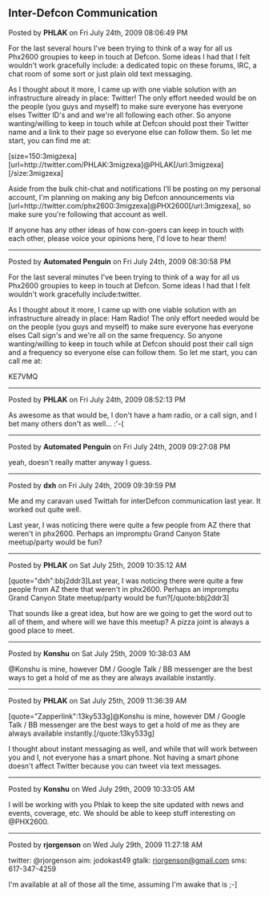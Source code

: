 ## Inter-Defcon Communication
Posted by **PHLAK** on Fri July 24th, 2009 08:06:49 PM

For the last several hours I've been trying to think of a way for all us Phx2600 groupies to keep in touch at Defcon.  Some ideas I had that I felt wouldn't work gracefully include: a dedicated topic on these forums, IRC, a chat room of some sort or just plain old text messaging.

As I thought about it more, I came up with one viable solution with an infrastructure already in place: Twitter!  The only effort needed would be on the people (you guys and myself) to make sure everyone has everyone elses Twitter ID's and and we're all following each other.  So anyone wanting/willing to keep in touch while at Defcon should post their Twitter name and a link to their page so everyone else can follow them.  So let me start, you can find me at:

[size=150:3migzexa][url=http&#58;//twitter&#46;com/PHLAK:3migzexa]@PHLAK[/url:3migzexa][/size:3migzexa]

Aside from the bulk chit-chat and notifications I'll be posting on my personal account, I'm planning on making any big Defcon announcements via [url=http&#58;//twitter&#46;com/phx2600:3migzexa]@PHX2600[/url:3migzexa], so make sure you're following that account as well.

If anyone has any other ideas of how con-goers can keep in touch with each other, please voice your opinions here, I'd love to hear them!

--------------------------------------------------------------------------------

Posted by **Automated Penguin** on Fri July 24th, 2009 08:30:58 PM

For the last several minutes I've been trying to think of a way for all us Phx2600 groupies to keep in touch at Defcon. Some ideas I had that I felt wouldn't work gracefully include:twitter.

As I thought about it more, I came up with one viable solution with an infrastructure already in place: Ham Radio! The only effort needed would be on the people (you guys and myself) to make sure everyone has everyone elses Call sign's and we're all on the same frequency. So anyone wanting/willing to keep in touch while at Defcon should post their call sign and a frequency so everyone else can follow them. So let me start, you can call me at:

KE7VMQ

--------------------------------------------------------------------------------

Posted by **PHLAK** on Fri July 24th, 2009 08:52:13 PM

As awesome as that would be, I don't have a ham radio, or a call sign, and I bet many others don't as well... :'-(

--------------------------------------------------------------------------------

Posted by **Automated Penguin** on Fri July 24th, 2009 09:27:08 PM

yeah, doesn't really matter anyway I guess.

--------------------------------------------------------------------------------

Posted by **dxh** on Fri July 24th, 2009 09:39:59 PM

Me and my caravan used Twittah for interDefcon communication last year.  It worked out quite well.

Last year, I was noticing there were quite a few people from AZ there that weren't in phx2600.  Perhaps an impromptu Grand Canyon State meetup/party would be fun?

--------------------------------------------------------------------------------

Posted by **PHLAK** on Sat July 25th, 2009 10:35:12 AM

[quote=&quot;dxh&quot;:bbj2ddr3]Last year, I was noticing there were quite a few people from AZ there that weren't in phx2600.  Perhaps an impromptu Grand Canyon State meetup/party would be fun?[/quote:bbj2ddr3]

That sounds like a great idea, but how are we going to get the word out to all of them, and where will we have this meetup?  A pizza joint is always a good place to meet.

--------------------------------------------------------------------------------

Posted by **Konshu** on Sat July 25th, 2009 10:38:03 AM

@Konshu is mine, however DM / Google Talk / BB messenger are the best ways to get a hold of me as they are always available instantly.

--------------------------------------------------------------------------------

Posted by **PHLAK** on Sat July 25th, 2009 11:36:39 AM

[quote=&quot;Zapperlink&quot;:13ky533g]@Konshu is mine, however DM / Google Talk / BB messenger are the best ways to get a hold of me as they are always available instantly.[/quote:13ky533g]

I thought about instant messaging as well, and while that will work between you and I, not everyone has a smart phone.  Not having a smart phone doesn't affect Twitter because you can tweet via text messages.

--------------------------------------------------------------------------------

Posted by **Konshu** on Wed July 29th, 2009 10:33:05 AM

I will be working with you Phlak to keep the site updated with news and events, coverage, etc. We should be able to keep stuff interesting on @PHX2600.

--------------------------------------------------------------------------------

Posted by **rjorgenson** on Wed July 29th, 2009 11:27:18 AM

twitter: @rjorgenson
aim: jodokast49
gtalk: <!-- e --><a href="mailto:rjorgenson@gmail.com">rjorgenson@gmail.com</a><!-- e -->
sms: 617-347-4259

I'm available at all of those all the time, assuming I'm awake that is ;-]

